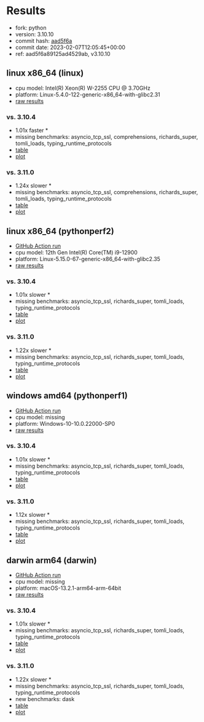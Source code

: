 # Results

- fork: python
- version: 3.10.10
- commit hash: [aad5f6a](https://github.com/python/cpython/commit/aad5f6a)
- commit date: 2023-02-07T12:05:45+00:00
- ref: aad5f6a89125ad4529ab, v3.10.10

## linux x86_64 (linux)

- cpu model: Intel(R) Xeon(R) W-2255 CPU @ 3.70GHz
- platform: Linux-5.4.0-122-generic-x86_64-with-glibc2.31
- [raw results](bm-20230207-linux-x86_64-python-v3.10.10-3.10.10-aad5f6a.json)

### vs. 3.10.4

- 1.01x faster \*
- missing benchmarks: asyncio_tcp_ssl, comprehensions, richards_super, tomli_loads, typing_runtime_protocols
- [table](bm-20230207-linux-x86_64-python-v3.10.10-3.10.10-aad5f6a-vs-3.10.4.md)
- [plot](bm-20230207-linux-x86_64-python-v3.10.10-3.10.10-aad5f6a-vs-3.10.4.png)

### vs. 3.11.0

- 1.24x slower \*
- missing benchmarks: asyncio_tcp_ssl, comprehensions, richards_super, tomli_loads, typing_runtime_protocols
- [table](bm-20230207-linux-x86_64-python-v3.10.10-3.10.10-aad5f6a-vs-3.11.0.md)
- [plot](bm-20230207-linux-x86_64-python-v3.10.10-3.10.10-aad5f6a-vs-3.11.0.png)

## linux x86_64 (pythonperf2)

- [GitHub Action run](https://github.com/faster-cpython/benchmarking/actions/runs/4513537895)
- cpu model: 12th Gen Intel(R) Core(TM) i9-12900
- platform: Linux-5.15.0-67-generic-x86_64-with-glibc2.35
- [raw results](bm-20230207-pythonperf2-x86_64-python-aad5f6a89125ad4529ab-3.10.10-aad5f6a.json)

### vs. 3.10.4

- 1.01x slower \*
- missing benchmarks: asyncio_tcp_ssl, richards_super, tomli_loads, typing_runtime_protocols
- [table](bm-20230207-pythonperf2-x86_64-python-aad5f6a89125ad4529ab-3.10.10-aad5f6a-vs-3.10.4.md)
- [plot](bm-20230207-pythonperf2-x86_64-python-aad5f6a89125ad4529ab-3.10.10-aad5f6a-vs-3.10.4.png)

### vs. 3.11.0

- 1.22x slower \*
- missing benchmarks: asyncio_tcp_ssl, richards_super, tomli_loads, typing_runtime_protocols
- [table](bm-20230207-pythonperf2-x86_64-python-aad5f6a89125ad4529ab-3.10.10-aad5f6a-vs-3.11.0.md)
- [plot](bm-20230207-pythonperf2-x86_64-python-aad5f6a89125ad4529ab-3.10.10-aad5f6a-vs-3.11.0.png)

## windows amd64 (pythonperf1)

- [GitHub Action run](https://github.com/faster-cpython/benchmarking/actions/runs/4500951050)
- cpu model: missing
- platform: Windows-10-10.0.22000-SP0
- [raw results](bm-20230207-pythonperf1-amd64-python-aad5f6a89125ad4529ab-3.10.10-aad5f6a.json)

### vs. 3.10.4

- 1.01x slower \*
- missing benchmarks: asyncio_tcp_ssl, richards_super, tomli_loads, typing_runtime_protocols
- [table](bm-20230207-pythonperf1-amd64-python-aad5f6a89125ad4529ab-3.10.10-aad5f6a-vs-3.10.4.md)
- [plot](bm-20230207-pythonperf1-amd64-python-aad5f6a89125ad4529ab-3.10.10-aad5f6a-vs-3.10.4.png)

### vs. 3.11.0

- 1.12x slower \*
- missing benchmarks: asyncio_tcp_ssl, richards_super, tomli_loads, typing_runtime_protocols
- [table](bm-20230207-pythonperf1-amd64-python-aad5f6a89125ad4529ab-3.10.10-aad5f6a-vs-3.11.0.md)
- [plot](bm-20230207-pythonperf1-amd64-python-aad5f6a89125ad4529ab-3.10.10-aad5f6a-vs-3.11.0.png)

## darwin arm64 (darwin)

- [GitHub Action run](https://github.com/faster-cpython/benchmarking/actions/runs/4494505736)
- cpu model: missing
- platform: macOS-13.2.1-arm64-arm-64bit
- [raw results](bm-20230207-darwin-arm64-python-aad5f6a89125ad4529ab-3.10.10-aad5f6a.json)

### vs. 3.10.4

- 1.01x slower \*
- missing benchmarks: asyncio_tcp_ssl, richards_super, tomli_loads, typing_runtime_protocols
- [table](bm-20230207-darwin-arm64-python-aad5f6a89125ad4529ab-3.10.10-aad5f6a-vs-3.10.4.md)
- [plot](bm-20230207-darwin-arm64-python-aad5f6a89125ad4529ab-3.10.10-aad5f6a-vs-3.10.4.png)

### vs. 3.11.0

- 1.22x slower \*
- missing benchmarks: asyncio_tcp_ssl, richards_super, tomli_loads, typing_runtime_protocols
- new benchmarks: dask
- [table](bm-20230207-darwin-arm64-python-aad5f6a89125ad4529ab-3.10.10-aad5f6a-vs-3.11.0.md)
- [plot](bm-20230207-darwin-arm64-python-aad5f6a89125ad4529ab-3.10.10-aad5f6a-vs-3.11.0.png)

